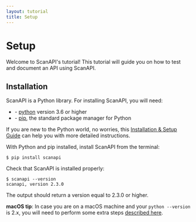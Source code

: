 ```yaml
---
layout: tutorial
title: Setup
---
```


# Setup

Welcome to ScanAPI's tutorial! This tutorial will guide you on how to test and document an API using
ScanAPI.

## Installation

ScanAPI is a Python library. For installing ScanAPI, you will need:

- \- [python][python] version 3.6 or higher
- \- [pip][pip-installation], the standard package manager for Python

If you are new to the Python world, no worries, this
[Installation & Setup Guide][realpython-setup-guide] can help you with more detailed instructions.

With Python and pip installed, install ScanAPI from the terminal:

```shell
$ pip install scanapi
```

Check that ScanAPI is installed properly:

```shell
$ scanapi --version
scanapi, version 2.3.0
```

The output should return a version equal to 2.3.0 or higher.

**macOS tip**: In case you are on a macOS machine and your `python --version` is 2.x, you will need to perform some extra steps [described here](https://dev.to/malwarebo/how-to-set-python3-as-a-default-python-version-on-mac-4jjf).

[pip-installation]: https://pip.pypa.io/en/stable/installing/
[python]: https://www.python.org/
[realpython-setup-guide]: https://realpython.com/installing-python/
